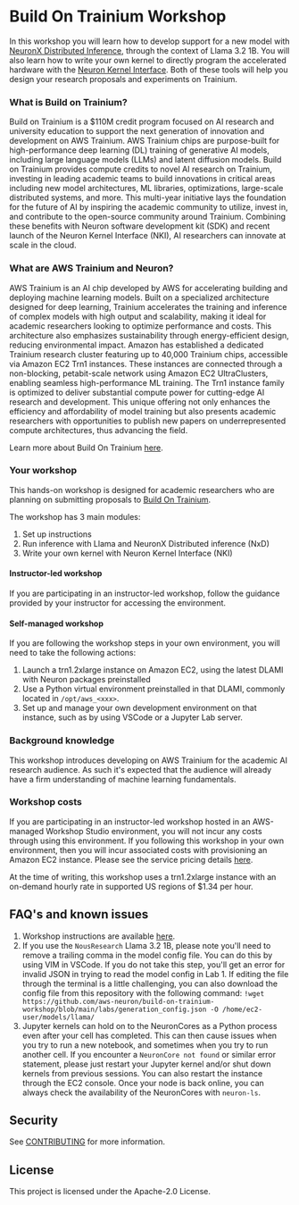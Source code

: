 # Build On Trainium Workshop

In this workshop you will learn how to develop support for a new model with [NeuronX Distributed Inference](https://awsdocs-neuron.readthedocs-hosted.com/en/latest/libraries/nxd-inference/nxdi-overview.html#nxdi-overview), through the context of Llama 3.2 1B. You will also learn how to write your own kernel to directly program the accelerated hardware with the [Neuron Kernel Interface](https://awsdocs-neuron.readthedocs-hosted.com/en/latest/general/nki/index.html). Both of these tools will help you design your research proposals and experiments on Trainium.

### What is Build on Trainium? 
Build on Trainium is a $110M credit program focused on AI research and university education to support the next generation of innovation and development on AWS Trainium. AWS Trainium chips are purpose-built for high-performance deep learning (DL) training of generative AI models, including large language models (LLMs) and latent diffusion models. Build on Trainium provides compute credits to novel AI research on Trainium, investing in leading academic teams to build innovations in critical areas including new model architectures, ML libraries, optimizations, large-scale distributed systems, and more. This multi-year initiative lays the foundation for the future of AI by inspiring the academic community to utilize, invest in, and contribute to the open-source community around Trainium. Combining these benefits with Neuron software development kit (SDK) and recent launch of the Neuron Kernel Interface (NKI), AI researchers can innovate at scale in the cloud.

### What are AWS Trainium and Neuron?
AWS Trainium is an AI chip developed by AWS for accelerating building and deploying machine learning models. Built on a specialized architecture designed for deep learning, Trainium accelerates the training and inference of complex models with high output and scalability, making it ideal for academic researchers looking to optimize performance and costs. This architecture also emphasizes sustainability through energy-efficient design, reducing environmental impact. Amazon has established a dedicated Trainium research cluster featuring up to 40,000 Trainium chips, accessible via Amazon EC2 Trn1 instances. These instances are connected through a non-blocking, petabit-scale network using Amazon EC2 UltraClusters, enabling seamless high-performance ML training. The Trn1 instance family is optimized to deliver substantial compute power for cutting-edge AI research and development. This unique offering not only enhances the efficiency and affordability of model training but also presents academic researchers with opportunities to publish new papers on underrepresented compute architectures, thus advancing the field.

Learn more about Build On Trainium [here](https://aws.amazon.com/ai/machine-learning/trainium/research/).

### Your workshop
This hands-on workshop is designed for academic researchers who are planning on submitting proposals to [Build On Trainium](https://www.amazon.science/research-awards/call-for-proposals). 

The workshop has 3 main modules:
1. Set up instructions
2. Run inference with Llama and NeuronX Distributed inference (NxD)
3. Write your own kernel with Neuron Kernel Interface (NKI)

#### Instructor-led workshop
If you are participating in an instructor-led workshop, follow the guidance provided by your instructor for accessing the environment.

#### Self-managed workshop
If you are following the workshop steps in your own environment, you will need to take the following actions:
1. Launch a trn1.2xlarge instance on Amazon EC2, using the latest DLAMI with Neuron packages preinstalled
2. Use a Python virtual environment preinstalled in that DLAMI, commonly located in `/opt/aws_<xxx>`.
3. Set up and manage your own development environment on that instance, such as by using VSCode or a Jupyter Lab server.

### Background knowledge
This workshop introduces developing on AWS Trainium for the academic AI research audience. As such it's expected that the audience will already have a firm understanding of machine learning fundamentals. 

### Workshop costs
If you are participating in an instructor-led workshop hosted in an AWS-managed Workshop Studio environment, you will not incur any costs through using this environment. If you following this workshop in your own environment, then you will incur associated costs with provisioning an Amazon EC2 instance. Please see the service pricing details [here](https://aws.amazon.com/ec2/pricing/on-demand/). 

At the time of writing, this workshop uses a trn1.2xlarge instance with an on-demand hourly rate in supported US regions of $1.34 per hour.

## FAQ's and known issues
1. Workshop instructions are available [here](https://catalog.us-east-1.prod.workshops.aws/workshops/bf9d80a3-5e4b-4648-bca8-1d887bb2a9ca/en-US).
2. If you use the `NousResearch` Llama 3.2 1B, please note you'll need to remove a trailing comma in the model config file. You can do this by using VIM in VSCode. If you do not take this step, you'll get an error for invalid JSON in trying to read the model config in Lab 1. If editing the file through the terminal is a little challenging, you can also download the config file from this repository with the following command:
   `!wget https://github.com/aws-neuron/build-on-trainium-workshop/blob/main/labs/generation_config.json -O /home/ec2-user/models/llama/`
4. Jupyter kernels can hold on to the NeuronCores as a Python process even after your cell has completed. This can then cause issues when you try to run a new notebook, and sometimes when you try to run another cell. If you encounter a `NeuronCore not found` or similar error statement, please just restart your Jupyter kernel and/or shut down kernels from previous sessions. You can also restart the instance through the EC2 console. Once your node is back online, you can always check the availability of the NeuronCores with `neuron-ls`.


## Security

See [CONTRIBUTING](CONTRIBUTING.md#security-issue-notifications) for more information.

## License

This project is licensed under the Apache-2.0 License.

